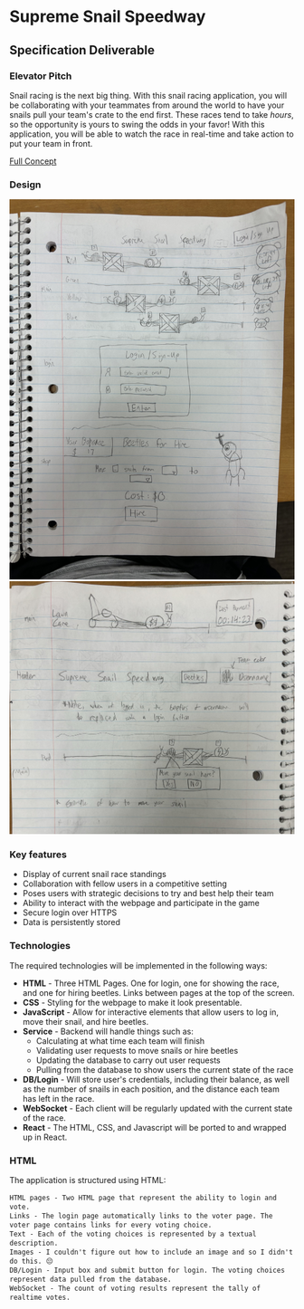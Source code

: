 # Supreme Snail Speedway

## Specification Deliverable

### Elevator Pitch

Snail racing is the next big thing. With this snail racing application, you will be collaborating with your teammates from around the world to have your snails pull your team's crate to the end first. These races tend to take *hours*, so the opportunity is yours to swing the odds in your favor! With this application, you will be able to watch the race in real-time and take action to put your team in front. 

[Full Concept](early-concept/idea.md)

### Design
![Mockup Pg. 1](early-concept/mock1.JPG)
![Mockup Pg. 2](early-concept/mock2.JPG)

### Key features
- Display of current snail race standings
- Collaboration with fellow users in a competitive setting
- Poses users with strategic decisions to try and best help their team
- Ability to interact with the webpage and participate in the game
- Secure login over HTTPS
- Data is persistently stored 

### Technologies

The required technologies will be implemented in the following ways:

- **HTML** - Three HTML Pages. One for login, one for showing the race, and one for hiring beetles. Links between pages at the top of the screen.
- **CSS** - Styling for the webpage to make it look presentable. 
- **JavaScript** - Allow for interactive elements that allow users to log in, move their snail, and hire beetles.
- **Service** - Backend will handle things such as:
  - Calculating at what time each team will finish
  - Validating user requests to move snails or hire beetles
  - Updating the database to carry out user requests
  - Pulling from the database to show users the current state of the race
- **DB/Login** - Will store user's credentials, including their balance, as well as the number of snails in each position, and the distance each team has left in the race.
- **WebSocket** - Each client will be regularly updated with the current state of the race.
- **React** - The HTML, CSS, and Javascript will be ported to and wrapped up in React.

### HTML
The application is structured using HTML:

    HTML pages - Two HTML page that represent the ability to login and vote.
    Links - The login page automatically links to the voter page. The voter page contains links for every voting choice.
    Text - Each of the voting choices is represented by a textual description.
    Images - I couldn't figure out how to include an image and so I didn't do this. 😔
    DB/Login - Input box and submit button for login. The voting choices represent data pulled from the database.
    WebSocket - The count of voting results represent the tally of realtime votes.

